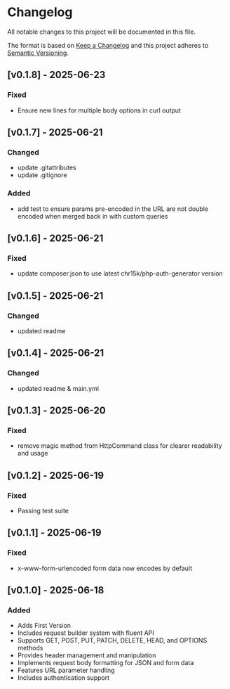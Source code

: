 # Changelog
All notable changes to this project will be documented in this file.

The format is based on [Keep a Changelog](http://keepachangelog.com/)
and this project adheres to [Semantic Versioning](http://semver.org/).

## [v0.1.8] - 2025-06-23
### Fixed
- Ensure new lines for multiple body options in curl output

## [v0.1.7] - 2025-06-21
### Changed
- update .gitattributes
- update .gitignore

### Added
- add test to ensure params pre-encoded in the URL are not double encoded when merged back in with custom queries

## [v0.1.6] - 2025-06-21
### Fixed
- update composer.json to use latest chr15k/php-auth-generator version

## [v0.1.5] - 2025-06-21
### Changed
- updated readme

## [v0.1.4] - 2025-06-21
### Changed
- updated readme & main.yml

## [v0.1.3] - 2025-06-20
### Fixed
- remove magic method from HttpCommand class for clearer readability and usage

## [v0.1.2] - 2025-06-19
### Fixed
- Passing test suite

## [v0.1.1] - 2025-06-19
### Fixed
- x-www-form-urlencoded form data now encodes by default

## [v0.1.0] - 2025-06-18
### Added
- Adds First Version
- Includes request builder system with fluent API
- Supports GET, POST, PUT, PATCH, DELETE, HEAD, and OPTIONS methods
- Provides header management and manipulation
- Implements request body formatting for JSON and form data
- Features URL parameter handling
- Includes authentication support
